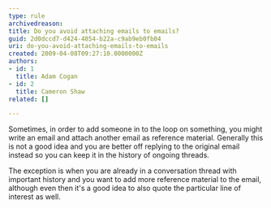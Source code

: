 ```yaml
---
type: rule
archivedreason: 
title: Do you avoid attaching emails to emails?
guid: 2d0dccd7-d424-4854-b22a-c9ab9eb0fb04
uri: do-you-avoid-attaching-emails-to-emails
created: 2009-04-08T09:27:10.0000000Z
authors:
- id: 1
  title: Adam Cogan
- id: 2
  title: Cameron Shaw
related: []

---
```


Sometimes, in order to add someone in to the loop on something, you might write an email and attach another email as reference material. 
 Generally this is not a good idea and you are better off replying to the original email instead so you can keep it in the history of ongoing threads.   
<!--endintro-->
 The exception is when you are already in a conversation thread with important history and you want to add more reference material to the email, although even then it's a good idea to also quote the particular line of interest as well.
